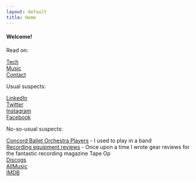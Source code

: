 ```yaml
---
layout: default
title: Home
---
```



#### Welcome!

Read on:

[Tech](/tech)<br>
[Music](/music)<br>
[Contact](/contact)<br>

Usual suspects:

[LinkedIn](http://www.linkedin.com/in/rtantawi)<br>
[Twitter](http://twitter.com/oscillations)<br>
[Instagram](https://instagram.com/rtantawi/)<br>
[Facebook](https://www.facebook.com/ramsey)<br>

No-so-usual suspects:

[Concord Ballet Orchestra Players](https://cbop.bandcamp.com/) - I used to play in a band<br>
[Recording equipment reviews](http://www.tapeop.com/reviews/gear/by/ramsey-tantawi) - Once upon a time I wrote gear reviews for the fantastic recording magazine Tape Op<br>
[Discogs](http://www.discogs.com/artist/Ramsey+Tantawi)<br>
[AllMusic](http://www.allmusic.com/artist/ramsey-tantawi-p887068/credits)<br>
[IMDB](http://www.imdb.com/name/nm3695352/)<br>
